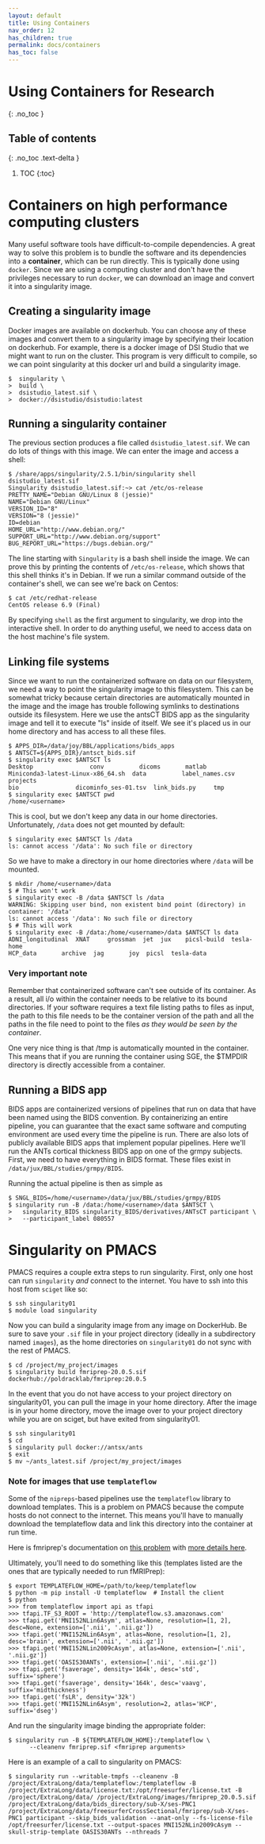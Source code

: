 ```yaml
---
layout: default
title: Using Containers
nav_order: 12
has_children: true
permalink: docs/containers
has_toc: false
---
```


# Using Containers for Research
{: .no_toc }

## Table of contents
{: .no_toc .text-delta }

1. TOC
{:toc}

# Containers on high performance computing clusters

Many useful software tools have difficult-to-compile dependencies. A great way to solve this problem is to bundle the software and its dependencies into a **container**, which can be run directly. This is typically done using ``docker``.  Since we are using a computing cluster and don't have the privileges necessary to run ``docker``, we can download an image and convert it into a singularity image.

## Creating a singularity image

Docker images are available on dockerhub. You can choose any of these images and convert them to a singularity image by specifying their location on dockerhub. For example, there is a docker image of DSI Studio that we might want to run on the cluster. This program is very difficult to compile, so we can point singularity at this docker url and build a singularity image.

```console
$  singularity \
>  build \
>  dsistudio_latest.sif \
>  docker://dsistudio/dsistudio:latest
```

## Running a singularity container

The previous section produces a file called ``dsistudio_latest.sif``. We can do lots of things with this image. We can enter the image and access a shell:

```console
$ /share/apps/singularity/2.5.1/bin/singularity shell dsistudio_latest.sif
Singularity dsistudio_latest.sif:~> cat /etc/os-release
PRETTY_NAME="Debian GNU/Linux 8 (jessie)"
NAME="Debian GNU/Linux"
VERSION_ID="8"
VERSION="8 (jessie)"
ID=debian
HOME_URL="http://www.debian.org/"
SUPPORT_URL="http://www.debian.org/support"
BUG_REPORT_URL="https://bugs.debian.org/"

```
The line starting with ``Singularity`` is a bash shell inside the image. We can prove this by printing the contents of ``/etc/os-release``, which shows that this shell thinks it's in Debian. If we run a similar command outside of the container's shell, we can see we're back on Centos:

```console
$ cat /etc/redhat-release
CentOS release 6.9 (Final)
```

By specifying ``shell`` as the first argument to singularity, we drop into the interactive shell. In order to do anything useful, we need to access data on the host machine's file system.

## Linking file systems

Since we want to run the containerized software on data on our filesystem, we need a way to point the singularity image to this filesystem. This can be somewhat tricky because certain directories are automatically mounted in the image and the image has trouble following symlinks to destinations outside its filesystem. Here we use the antsCT BIDS app as the singularity image and tell it to execute "ls" inside of itself. We see it's placed us in our home directory and has access to all these files.

```console
$ APPS_DIR=/data/joy/BBL/applications/bids_apps
$ ANTSCT=${APPS_DIR}/antsct_bids.sif
$ singularity exec $ANTSCT ls
Desktop				   conv			 dicoms		  matlab
Miniconda3-latest-Linux-x86_64.sh  data			 label_names.csv  projects
bio				   dicominfo_ses-01.tsv  link_bids.py	  tmp
$ singularity exec $ANTSCT pwd
/home/<username>
```

This is cool, but we don't keep any data in our home directories. Unfortunately, ``/data`` does not get mounted by default:

```console
$ singularity exec $ANTSCT ls /data
ls: cannot access '/data': No such file or directory
```
So we have to make a directory in our home directories where ``/data`` will be mounted.

```console
$ mkdir /home/<username>/data
$ # This won't work
$ singularity exec -B /data $ANTSCT ls /data
WARNING: Skipping user bind, non existent bind point (directory) in container: '/data'
ls: cannot access '/data': No such file or directory
$ # This will work
$ singularity exec -B /data:/home/<username>/data $ANTSCT ls data
ADNI_longitudinal  XNAT     grossman  jet  jux	  picsl-build  tesla-home
HCP_data	   archive  jag       joy  picsl  tesla-data
```

### Very important note

Remember that containerized software can't see outside of its container. As a result, all i/o within the container needs to be relative to its bound directories. If your software requires a text file listing paths to files as input, the path to this file needs to be the container version of the path and all the paths in the file need to point to the files *as they would be seen by the container*.

One very nice thing is that /tmp is automatically mounted in the container. This means that if you are running the container using SGE, the $TMPDIR directory is directly accessible from a container.

## Running a BIDS app

BIDS apps are containerized versions of pipelines that run on data that have been named using the BIDS convention. By containerizing an entire pipeline, you can guarantee that the exact same software and computing environment are used every time the pipeline is run. There are also lots of publicly available BIDS apps that implement popular pipelines. Here we'll run the ANTs cortical thickness BIDS app on one of the grmpy subjects. First, we need to have everything in BIDS format. These files exist in ``/data/jux/BBL/studies/grmpy/BIDS``.

Running the actual pipeline is then as simple as

```console
$ SNGL_BIDS=/home/<username>/data/jux/BBL/studies/grmpy/BIDS
$ singularity run -B /data:/home/<username>/data $ANTSCT \
>   singularity_BIDS singularity_BIDS/derivatives/ANTsCT participant \
>   --participant_label 080557
```


# Singularity on PMACS

PMACS requires a couple extra steps to run singularity. First, only one host
can run `singularity` *and* connect to the internet. You have to ssh into this
host from `sciget` like so:

```
$ ssh singularity01
$ module load singularity
```

Now you can build a singularity image from any image on DockerHub. Be sure
to save your `.sif` file in your project directory (ideally in a subdirectory named
`images`), as the home directories on `singularity01` do not sync with the rest of PMACS.

```console
$ cd /project/my_project/images
$ singularity build fmriprep-20.0.5.sif dockerhub://poldracklab/fmriprep:20.0.5
```

In the event that you do not have access to your project directory on singularity01,
you can pull the image in your home directory. After the image is in your home directory,
move the image over to your project directory while you are on sciget, but have
exited from singularity01.

```console
$ ssh singularity01
$ cd
$ singularity pull docker://antsx/ants
$ exit
$ mv ~/ants_latest.sif /project/my_project/images
```

### Note for images that use `templateflow`

Some of the `nipreps`-based pipelines use the `templateflow` library to
download templates. This is a problem on PMACS because the compute hosts
do not connect to the internet. This means you'll have to manually download
the templateflow data and link this directory into the container at run time.

Here is fmriprep's documentation on [this problem](https://fmriprep.org/en/stable/singularity.html#templateflow-and-singularity) with [more details here](https://neurostars.org/t/problems-using-pediatric-template-from-templateflow/4566/15).

Ultimately, you'll need to do something like this (templates listed are the ones that are typically needed to run fMRIPrep):

```console
$ export TEMPLATEFLOW_HOME=/path/to/keep/templateflow
$ python -m pip install -U templateflow  # Install the client
$ python
>>> from templateflow import api as tfapi
>>> tfapi.TF_S3_ROOT = 'http://templateflow.s3.amazonaws.com'
>>> tfapi.get('MNI152NLin6Asym', atlas=None, resolution=[1, 2], desc=None, extension=['.nii', '.nii.gz'])
>>> tfapi.get('MNI152NLin6Asym', atlas=None, resolution=[1, 2], desc='brain', extension=['.nii', '.nii.gz'])
>>> tfapi.get('MNI152NLin2009cAsym', atlas=None, extension=['.nii', '.nii.gz'])
>>> tfapi.get('OASIS30ANTs', extension=['.nii', '.nii.gz'])
>>> tfapi.get('fsaverage', density='164k', desc='std', suffix='sphere')
>>> tfapi.get('fsaverage', density='164k', desc='vaavg', suffix='midthickness')
>>> tfapi.get('fsLR', density='32k')
>>> tfapi.get('MNI152NLin6Asym', resolution=2, atlas='HCP', suffix='dseg')
```

And run the singularity image binding the appropriate folder:

```console
$ singularity run -B ${TEMPLATEFLOW_HOME}:/templateflow \
      --cleanenv fmriprep.sif <fmriprep arguments>
```

Here is an example of a call to singularity on PMACS:

```console
$ singularity run --writable-tmpfs --cleanenv -B /project/ExtraLong/data/templateflow:/templateflow -B /project/ExtraLong/data/license.txt:/opt/freesurfer/license.txt -B /project/ExtraLong/data/ /project/ExtraLong/images/fmriprep_20.0.5.sif /project/ExtraLong/data/bids_directory/sub-X/ses-PNC1 /project/ExtraLong/data/freesurferCrossSectional/fmriprep/sub-X/ses-PNC1 participant --skip_bids_validation --anat-only --fs-license-file /opt/freesurfer/license.txt --output-spaces MNI152NLin2009cAsym --skull-strip-template OASIS30ANTs --nthreads 7
```

